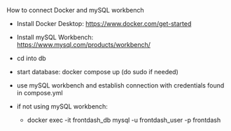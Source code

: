 How to connect Docker and mySQL workbench

- Install Docker Desktop: https://www.docker.com/get-started
- Install mySQL Workbench: https://www.mysql.com/products/workbench/
- cd into db
- start database: docker compose up (do sudo if needed)

- use mySQL workbench and establish connection with credentials found in compose.yml

- if not using mySQL workbench:
    - docker exec -it frontdash_db mysql -u frontdash_user -p frontdash
